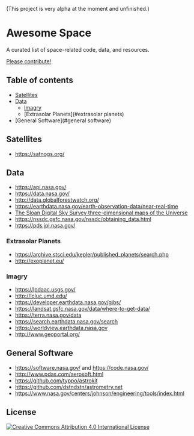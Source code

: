 (This project is very alpha at the moment and unfinished.)

# Awesome Space

A curated list of space-related code, data, and resources.

[Please contribute!](CONTRIBUTING.md)

## Table of contents

* [Satellites](#satellites)
* [Data](#data)
  * [Imagry](#imagry)
  * [Extrasolar Planets](#extrasolar planets)
* [General Software](#general software)

## Satellites

* https://satnogs.org/

## Data

* https://api.nasa.gov/
* https://data.nasa.gov/
* http://data.globalforestwatch.org/
* https://earthdata.nasa.gov/earth-observation-data/near-real-time
* [The Sloan Digital Sky Survey three-dimensional maps of the Universe](https://www.sdss.org/)
* https://nssdc.gsfc.nasa.gov/nssdc/obtaining_data.html
* https://pds.jpl.nasa.gov/

### Extrasolar Planets

* https://archive.stsci.edu/kepler/published_planets/search.php
* http://exoplanet.eu/

### Imagry

* https://lpdaac.usgs.gov/
* http://lcluc.umd.edu/
* https://developer.earthdata.nasa.gov/gibs/
* https://landsat.gsfc.nasa.gov/data/where-to-get-data/
* https://terra.nasa.gov/data
* https://search.earthdata.nasa.gov/search
* https://worldview.earthdata.nasa.gov
* http://www.geoportal.org/


## General Software

* https://software.nasa.gov/ and https://code.nasa.gov/
* http://www.pdas.com/aerosoft.html
* https://github.com/typpo/astrokit
* https://github.com/dstndstn/astrometry.net
* https://www.nasa.gov/centers/johnson/engineering/tools/index.html

## License

[![Creative Commons Attribution 4.0 International License](https://i.creativecommons.org/l/by/4.0/80x15.png)](http://creativecommons.org/licenses/by/4.0/)
